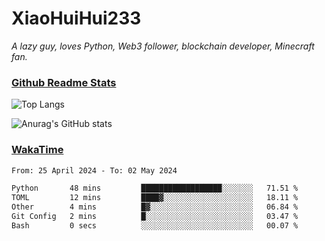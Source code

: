 # XiaoHuiHui233

*A lazy guy, loves Python, Web3 follower, blockchain developer, Minecraft fan.*

### [Github Readme Stats](https://github.com/anuraghazra/github-readme-stats)

![Top Langs](https://github-readme-stats.vercel.app/api/top-langs/?username=XiaoHuiHui233&layout=compact&theme=github_dark)

![Anurag's GitHub stats](https://github-readme-stats.vercel.app/api?username=XiaoHuiHui233&show_icons=true&theme=github_dark)

### [WakaTime](https://wakatime.com)

<!--START_SECTION:waka-->

```txt
From: 25 April 2024 - To: 02 May 2024

Python       48 mins         ██████████████████░░░░░░░   71.51 %
TOML         12 mins         ████▓░░░░░░░░░░░░░░░░░░░░   18.11 %
Other        4 mins          █▓░░░░░░░░░░░░░░░░░░░░░░░   06.84 %
Git Config   2 mins          █░░░░░░░░░░░░░░░░░░░░░░░░   03.47 %
Bash         0 secs          ░░░░░░░░░░░░░░░░░░░░░░░░░   00.07 %
```

<!--END_SECTION:waka-->
